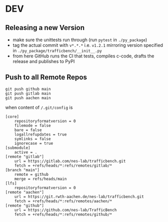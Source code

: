 # DEV

## Releasing a new Version

- make sure the unittests run through (run `pytest` in `./py_package`)
- tag the actual commit with `v*.*.*` i.e. `v1.2.1` mirroring version specified in `./py_package/trafficbench/__init__.py`
- from here GitHub runs the CI that tests, compiles c-code, drafts the release and publishes to PyPI

## Push to all Remote Repos

```Shell
git push github main
git push gitlab main
git push aachen main
```

when content of `/.git/config` is

```
[core]
	repositoryformatversion = 0
	filemode = false
	bare = false
	logallrefupdates = true
	symlinks = false
	ignorecase = true
[submodule]
	active = .
[remote "gitlab"]
	url = https://gitlab.com/nes-lab/trafficbench.git
	fetch = +refs/heads/*:refs/remotes/gitlab/*
[branch "main"]
	remote = github
	merge = refs/heads/main
[lfs]
	repositoryformatversion = 0
[remote "aachen"]
	url = https://git.rwth-aachen.de/nes-lab/trafficbench.git
	fetch = +refs/heads/*:refs/remotes/aachen/*
[remote "github"]
	url = https://github.com/nes-lab/TrafficBench
	fetch = +refs/heads/*:refs/remotes/github/*
```
